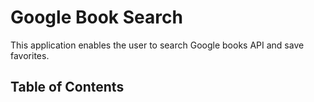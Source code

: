 # Google Book Search

This application enables the user to search Google books API and save favorites.

## Table of Contents
